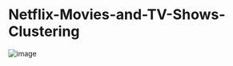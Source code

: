 # Netflix-Movies-and-TV-Shows-Clustering
![image](https://user-images.githubusercontent.com/93392791/203210627-9cd27e2b-20ab-46a0-b507-a70bfc3db984.png)
